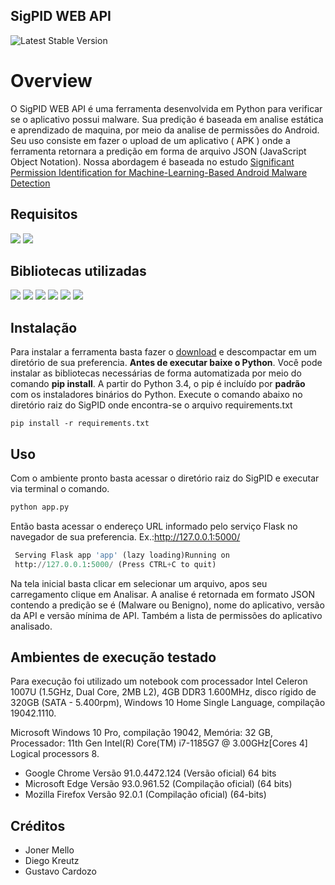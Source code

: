 ## SigPID WEB API

![Latest Stable Version](https://img.shields.io/badge/SigPID-V1.0-blue)


# Overview

O SigPID WEB API é uma ferramenta desenvolvida em Python para verificar se o aplicativo possui malware. Sua predição é baseada em analise estática e aprendizado de maquina, por meio da analise de permissões do Android. Seu uso consiste em fazer o upload de um aplicativo ( APK ) onde a ferramenta retornara a predição em forma de arquivo JSON (JavaScript Object Notation). Nossa abordagem é baseada no estudo [ Significant Permission Identification for Machine-Learning-Based Android Malware Detection](https://ieeexplore.ieee.org/document/8255798) 


## Requisitos

<img src="https://img.shields.io/static/v1?message=3.7.6&color=blue&label=Python&logo=python&style=for-the-badge&url=Python-3776AB?">
<img src="https://img.shields.io/static/v1?message=7.12.0&color=blue&label=Jupyter&logo=Jupyter&style=for-the-badge&url=Python-3776AB?">

##  Bibliotecas utilizadas

<img src="https://img.shields.io/static/v1?message=1.20.1&color=<COLOR>color=blue&label=Numpy&logo=numpy&style=for-the-badge&url=Python-3776AB?">
<img src="https://img.shields.io/static/v1?message=1.2.4&color=<COLOR>color=blue&label=Pandas&logo=pandas&style=for-the-badge&url=Python-3776AB?">
<img src="https://img.shields.io/static/v1?message=3.3.5&color=<COLOR>color=blue&label=Androguad&logo=android&style=for-the-badge&url=Python-3776AB?">
<img src="https://img.shields.io/static/v1?message=0.22.1&color=<COLOR>color=blue&label=Scikit_learn&logo=scikit-learn&style=for-the-badge&url=Python-3776AB?">
<img src="https://img.shields.io/static/v1?message=3.10.0&color=<COLOR>color=blue&label=Pickle&logo=&style=for-the-badge&url=Python-3776AB?">
<img src="https://img.shields.io/static/v1?message=2.0.1&color=<COLOR>color=blue&label=Flask&logo=apache&style=for-the-badge&url=Python-3776AB?">

##  Instalação

Para instalar a ferramenta basta fazer o [download](https://github.com/Malware-Hunter/SigPID.git) e descompactar em um diretório de sua preferencia. **Antes de executar baixe o Python**.
Você pode instalar as bibliotecas necessárias de forma automatizada por meio do comando **pip install**. A partir do Python 3.4, o pip é incluído por **padrão** com os instaladores binários do Python.
Execute o comando abaixo no diretório raiz do SigPID onde encontra-se o arquivo requirements.txt
~~~
pip install -r requirements.txt
~~~

##  Uso
Com o ambiente pronto basta acessar o diretório raiz do SigPID e executar via terminal o comando.   
~~~python
python app.py
~~~
Então basta acessar o endereço URL informado pelo serviço Flask no navegador de sua preferencia.
Ex.:http://127.0.0.1:5000/
~~~python
 Serving Flask app 'app' (lazy loading)Running on
 http://127.0.0.1:5000/ (Press CTRL+C to quit)
~~~
Na tela inicial basta clicar em selecionar um arquivo, apos seu carregamento clique em Analisar. A analise é retornada em formato JSON contendo a predição se é (Malware ou Benigno), nome do aplicativo, versão da API e versão mínima de API. Também a lista de permissões do aplicativo analisado.

##  Ambientes de execução testado
Para execução foi utilizado um notebook com processador Intel Celeron 1007U (1.5GHz, Dual Core, 2MB L2), 4GB DDR3 1.600MHz, disco rígido de 320GB (SATA - 5.400rpm), Windows 10 Home Single Language, compilação 19042.1110.  

Microsoft Windows 10 Pro, compilação 19042, Memória: 32 GB, Processador: 11th Gen Intel(R) Core(TM) i7-1185G7 @ 3.00GHz[Cores 4] Logical processors 8.

- Google Chrome Versão 91.0.4472.124 (Versão oficial) 64 bits
- Microsoft Edge Versão 93.0.961.52 (Compilação oficial) (64 bits)
- Mozilla Firefox  Versão 92.0.1 (Compilação oficial) (64-bits)

## Créditos
- Joner Mello
- Diego Kreutz
- Gustavo Cardozo